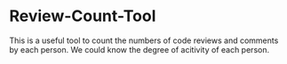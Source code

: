 # Review-Count-Tool
This is a useful tool to count the numbers of code reviews and comments by each person.
We could know the degree of acitivity of each person.

